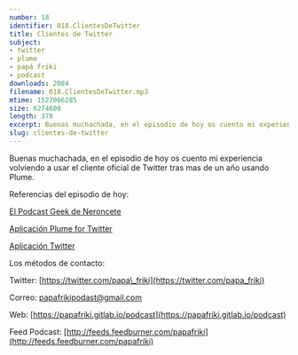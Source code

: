 ```yaml
---
number: 18
identifier: 018.ClientesDeTwitter
title: Clientes de Twitter
subject:
- twitter
- plume
- papá friki
- podcast
downloads: 2084
filename: 018.ClientesDeTwitter.mp3
mtime: 1527066285
size: 6274608
length: 378
excerpt: Buenas muchachada, en el episodio de hoy os cuento mi experiencia volviendo a usar el cliente oficial de Twitter tras mas de un año usando Plume.
slug: clientes-de-twitter
---
```

Buenas muchachada, en el episodio de hoy os cuento mi experiencia volviendo a usar el cliente oficial de Twitter tras mas de un año usando Plume.

Referencias del episodio de hoy:

[El Podcast Geek de Neroncete](https://play.google.com/store/apps/details?id=com.levelup.touiteur&hl=es)

[Aplicación Plume for Twitter](https://play.google.com/store/apps/details?id=com.levelup.touiteur&hl=es)

[Aplicación Twitter](https://play.google.com/store/apps/details?id=com.twitter.android)

Los métodos de contacto:

Twitter: [https://twitter.com/papa\_friki](https://twitter.com/papa_friki)

Correo: [papafrikipodast@gmail.com](https://archive.org/details/papafrikipodast@gmail.com)

Web: [https://papafriki.gitlab.io/podcast](https://papafriki.gitlab.io/podcast)

Feed Podcast: [http://feeds.feedburner.com/papafriki](http://feeds.feedburner.com/papafriki)